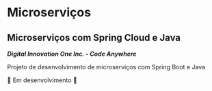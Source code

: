 # Microserviços

## Microserviços com Spring Cloud e Java

***Digital Innovation One Inc. - Code Anywhere***

Projeto de desenvolvimento de microserviços com Spring Boot e Java

🚧 Em desenvolvimento 🚧  

